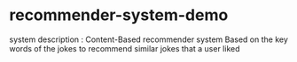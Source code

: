 # recommender-system-demo

system description : Content-Based recommender system 
Based on the key words of the jokes to recommend similar jokes that a user liked




